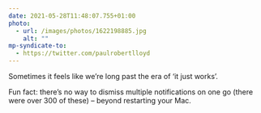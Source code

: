 ```yaml
---
date: 2021-05-28T11:48:07.755+01:00
photo:
  - url: /images/photos/1622198885.jpg
    alt: ""
mp-syndicate-to:
  - https://twitter.com/paulrobertlloyd
---
```

Sometimes it feels like we’re long past the era of ‘it just works’.

Fun fact: there’s no way to dismiss multiple notifications on one go (there were over 300 of these) – beyond restarting your Mac.
